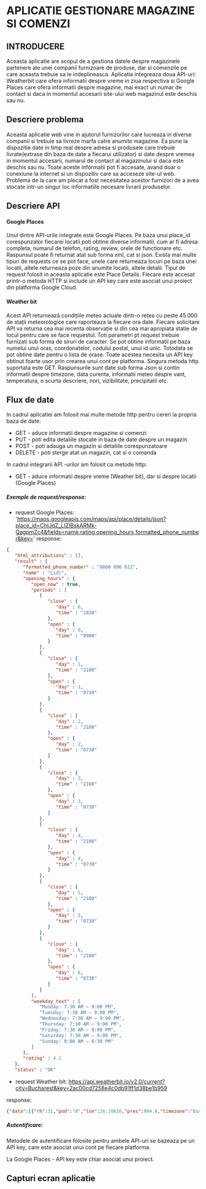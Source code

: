 # APLICATIE GESTIONARE MAGAZINE SI COMENZI

## INTRODUCERE
Aceasta aplicatie are scopul de a gestiona datele despre magazinele partenere ale unei companii furnizoare de produse, dar si comenzile pe care aceasta
trebuie sa le indeplineasca. Aplicatia integreaza doua API-uri: Weatherbit care ofera informatii despre vreme
in ziua respectiva si Google Places care ofera informatii despre magazine, mai exact un numar de contact
si daca in momentul accesarii site-ului web magazinul este deschis sau nu.

## Descriere problema
Aceasta aplicatie web vine in ajutorul furnizorilor care lucreaza in diverse companii si trebuie sa livreze marfa catre
anumite magazine. Ea pune la dispozitie date in timp real despre adresa si produsele care trebuie livrate(extrase din baza de date a fiecarui utilizator) si date despre
vremea in momentul accesarii, numarul de contact al magazinului si daca este deschis sau nu.
Toate aceste informatii pot fi accesate, avand doar o conexiune la internet si un dispozitiv care sa
acceseze site-ul web.
Problema de la care am plecat a fost necesitatea acestor furnizori de a avea stocate intr-un singur loc
informatiile necesare livrarii produselor.

## Descriere API
#### Google Places
Unul dintre API-urile integrate este Google Places. Pe baza unui place_id corespunzator fiecarei locatii
poti obtine diverse informatii, cum ar fi adresa completa, numarul de telefon, rating, review, orele de functionare etc.
Raspunsul poate fi returnat atat sub forma xml, cat si json. Exista mai multe tipuri de requests ce se pot face, unele
care returneaza locuri pe baza unei locatii, altele returneaza poze din anumite locatii, altele detalii.
Tipul de request folosit in aceasta aplicatie este Place Details. Fiecare este accesat printr-o metoda HTTP si include un API key care este asociat unui proiect din platforma Google Cloud.

#### Weather bit
Acest API returnează condițiile meteo actuale dintr-o rețea cu peste 45.000 de stații
meteorologice care raporteaza la fiecare ora date. 
Fiecare solicitare API va returna cea mai recenta observație si din cea mai apropiata statie de locul pentru care se face requestul.
Toti parametri pt request trebuie furnizati sub forma de siruri de caracter. Se pot obtine informatii pe baza numelui unui oras, coordonatelor, codului postal, unui id unic.
Totodata se pot obtine date pentru o lista de orase. Toate acestea necesita un API key obtinut foarte usor prin crearea unui cont pe platforma.
Singura metoda http suportata este GET. Raspunsurile sunt date sub forma Json si contin informatii
despre timezone, data curenta, informatii meteo despre vant, temperatura, o scurta descriere, nori, vizibilitate, precipitatii etc.

## Flux de date
In cadrul aplicatiei am folosit mai multe metode http pentru cereri la propria baza de date:
* GET - aduce informatii despre magazine si comenzi
* PUT - poti edita detaliile stocate in baza de date despre un magazin
* POST - poti adauga un magazin si detaliile corespunzatoare
* DELETE - poti sterge atat un magazin, cat si o comanda

In cadrul integrarii API -urilor am folosit ca metode http:
* GET - aduce informatii despre vreme (Weather bit), dar si despre locatii (Google Places)
##### Exemple de request/response:
- request Google Places: 'https://maps.googleapis.com/maps/api/place/details/json?place_id=ChIJdZ_LIZIBskARMk-QagpmZc4&fields=name,rating,opening_hours,formatted_phone_number&key='
response: 
```json 
{
   "html_attributions" : [],
   "result" : {
      "formatted_phone_number" : "0800 896 622",
      "name" : "Lidl",
      "opening_hours" : {
         "open_now" : true,
         "periods" : [
            {
               "close" : {
                  "day" : 0,
                  "time" : "1830"
               },
               "open" : {
                  "day" : 0,
                  "time" : "0900"
               }
            },
            {
               "close" : {
                  "day" : 1,
                  "time" : "2100"
               },
               "open" : {
                  "day" : 1,
                  "time" : "0730"
               }
            },
            {
               "close" : {
                  "day" : 2,
                  "time" : "2100"
               },
               "open" : {
                  "day" : 2,
                  "time" : "0730"
               }
            },
            {
               "close" : {
                  "day" : 3,
                  "time" : "2100"
               },
               "open" : {
                  "day" : 3,
                  "time" : "0730"
               }
            },
            {
               "close" : {
                  "day" : 4,
                  "time" : "2100"
               },
               "open" : {
                  "day" : 4,
                  "time" : "0730"
               }
            },
            {
               "close" : {
                  "day" : 5,
                  "time" : "2100"
               },
               "open" : {
                  "day" : 5,
                  "time" : "0730"
               }
            },
            {
               "close" : {
                  "day" : 6,
                  "time" : "2100"
               },
               "open" : {
                  "day" : 6,
                  "time" : "0730"
               }
            }
         ],
         "weekday_text" : [
            "Monday: 7:30 AM – 9:00 PM",
            "Tuesday: 7:30 AM – 9:00 PM",
            "Wednesday: 7:30 AM – 9:00 PM",
            "Thursday: 7:30 AM – 9:00 PM",
            "Friday: 7:30 AM – 9:00 PM",
            "Saturday: 7:30 AM – 9:00 PM",
            "Sunday: 9:00 AM – 6:30 PM"
         ]
      },
      "rating" : 4.1
   },
   "status" : "OK" 
   ``` 
- request Weather bit: https://api.weatherbit.io/v2.0/current?city=Bucharest&key=2ac00cd7258e4c0db91ff1d38be1b959

response:
``` json
{"data":[{"rh":31,"pod":"d","lon":26.10626,"pres":994.8,"timezone":"Europe\/Bucharest","ob_time":"2020-05-12 14:35","country_code":"RO","clouds":100,"ts":1589294100,"solar_rad":114.1,"state_code":"10","city_name":"Bucharest","wind_spd":1,"last_ob_time":"2020-05-12T14:35:00","wind_cdir_full":"north","wind_cdir":"N","slp":1004.3,"vis":1.5,"h_angle":45,"sunset":"17:33","dni":809.7,"dewpt":11,"snow":0,"uv":6.17284,"precip":3.15789,"wind_dir":0,"sunrise":"02:50","ghi":570.38,"dhi":99.67,"aqi":67,"lat":44.43225,"weather":{"icon":"r01d","code":"500","description":"Light rain"},"datetime":"2020-05-12:14","temp":30,"station":"AU800","elev_angle":36.1,"app_temp":28.9}],"count":1}
```


##### Autentificare:
Metodele de autentificare folosite pentru ambele API-uri se bazeaza pe un API key, care este asociat unui cont pe fiecare platforma.

La Google Places - API key este chiar asociat unui proiect.

## Capturi ecran aplicatie
